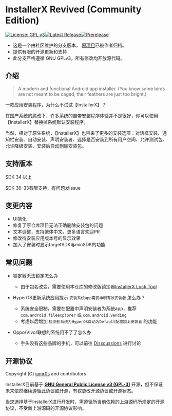 # InstallerX Revived (Community Edition)

[![License: GPL v3](https://img.shields.io/badge/License-GPLv3-blue.svg)](https://www.gnu.org/licenses/gpl-3.0)[![Latest Release](https://img.shields.io/github/v/release/wxxsfxyzm/InstallerX?label=稳定版)](https://github.com/wxxsfxyzm/InstallerX/releases/latest)[![Prerelease](https://img.shields.io/github/v/release/wxxsfxyzm/InstallerX?include_prereleases&label=测试版)](https://github.com/wxxsfxyzm/InstallerX/releases)

- 这是一个由社区维护的分支版本， [原项目](https://github.com/iamr0s/InstallerX)已被作者归档。
- 提供有限的开源更新和支持
- 此分支严格遵循 GNU GPLv3，所有修改均开放源代码。

## 介绍

> A modern and functional Android app installer. (You know some birds are not meant to be caged, their feathers are just too bright.) 

一款应用安装程序，为什么不试试【InstallerX】？

在国产系统的魔改下，许多系统的自带安装程序体验并不是很好，你可以使用【InstallerX】替换掉系统默认安装程序。

当然，相对于原生系统，【InstallerX】也带来了更多的安装选项：对话框安装、通知栏安装、自动安装、声明安装者、选择是否安装到所有用户空间、允许测试包、允许降级安装、安装后自动删除安装包。

## 支持版本

SDK 34 以上

SDK 30-33有限支持，有问题发issue

## 变更内容

- UI简化
- 修复了原仓库项目无法正确删除安装包的问题
- 文本调整，支持繁体中文。更多语言欢迎PR
- 修改待安装应用版本号的显示效果
- 加入了安装时显示targetSDK与minSDK的功能

## 常见问题

- 锁定器无法锁定怎么办
  - 由于包名改变，需要使用本仓库的修改版锁定器[InstallerX Lock Tool](https://github.com/wxxsfxyzm/InstallerX-Revived/blob/main/InstallerX%E9%94%81%E5%AE%9A%E5%99%A8_1.3.apk)

- HyperOS更新系统应用提示 `安装系统app需要申明有效安装者` 怎么办？
  - 系统安全限制，需要在配置中声明安装者为系统app，推荐 `com.android.fileexplorer` 或 `com.android.vending`
  - 考虑以后增加 `检测到系统为HyperOS自动为Default配置加上安装者` 的功能
 
- Oppo/Vivo/联想的系统用不了了怎么办
  - 手头没有这些品牌的手机，可以前往 [Disscussions](https://github.com/wxxsfxyzm/InstallerX-Revived/discussions) 进行讨论

## 开源协议

Copyright (C)  [iamr0s](https://github.com/iamr0s) and contributors

InstallerX目前基于 [**GNU General Public License v3 (GPL-3)**](http://www.gnu.org/copyleft/gpl.html)
开源，但不保证未来依然继续遵循此协议或开源，有权更改开源协议或开源状态。

当您选择基于InstallerX进行开发时，需遵循所当前依赖的上游源码所规定的开源协议，不受新上游源码的开源协议影响。
